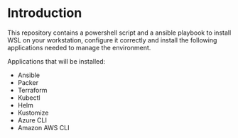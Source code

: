 # Introduction
This repository contains a powershell script and a ansible playbook to install WSL on your workstation, configure it correctly and install the following applications needed to manage the environment.

Applications that will be installed:

- Ansible
- Packer
- Terraform
- Kubectl
- Helm
- Kustomize
- Azure CLI
- Amazon AWS CLI